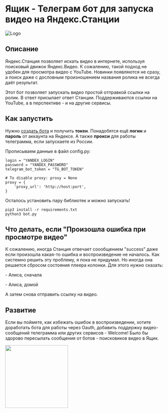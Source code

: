 # Ящик - Телеграм бот для запуска видео на Яндекс.Станции
![Logo](https://github.com/Krupnikas/yashhik/raw/master/logo.jpg)
## Описание
Яндекс.Станция позволяет искать видео в интернете, используя поисковый движок Яндекс.Видео. К сожалению, такой подход не удобен для просмотра видео с YouTube. Новинки появляются не сразу, а поиск даже с дословным произношением названия ролика не всегда даёт результат.

Этот бот позволяет запускать видео простой отправкой ссылки на ролик. В ответ присылает ответ Станции. Поддерживаются ссылки на YouTube, а в перспективе - и на другие сервисы.
## Как запустить
Нужно [создать бота](https://habr.com/ru/post/262247/) и получить **токен**. Понадобятся ещё **логин** и **пароль** от аккаунта на Яндексе. А также **прокси** для работы телеграмма, если запускаете из России.

Прописываем данные в файл config.py:
```
login = "YANDEX_LOGIN"
password = "YANDEX_PASSWORD"
telegram_bot_token = "TG_BOT_TOKEN"

# To disable proxy: proxy = None
proxy = { 
    'proxy_url': 'http://host:port',
}
```
Осталось установить пару библиотек и можно запускать!
```
pip3 install -r requirements.txt
python3 bot.py
```
## Что делать, если "Произошла ошибка при просмотре видео"
К сожалению, иногда Станция отвечает соообщением "success" даже если произошла какая-то ошибка и воспроизведение не началось. Как системно решить эту проблему, я пока не придумал. Но иногда она решается сбросом состояния плеера колонки. Для этого нужно сказать:

 \- Алиса, сначала
 
 \- Алиса, домой

А затем снова отправить ссылку на видео.

## Развитие
Если вы поймете, как избежать ошибок в воспроизведении, хотите доработать бота для работы через Oauth, добавить поддержку видео-сообщений телеграмма или других сервисов - Welcome! Было бы здорово пересылать сообщения от ботов - поисковиков видео в Ящик. 

[<img width="200" src="https://github.com/Krupnikas/yashhik/raw/master/donate.png"/>](https://money.yandex.ru/to/41001793099478/150)
